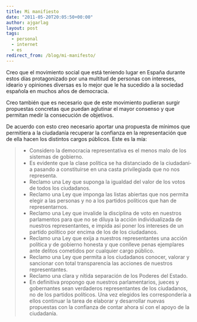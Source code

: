 ```yaml
---
title: Mi manifiesto
date: "2011-05-20T20:05:50+00:00"
author: ajgarlag
layout: post
tags:
  - personal
  - internet
  - es
redirect_from: /blog/mi-manifesto/
---
```

Creo que el movimiento social que está teniendo lugar en España durante estos días protagonizado por una multitud de personas con intereses, ideario y opiniones diversas es lo mejor que le ha sucedido a la sociedad española en muchos años de democracia.

Creo también que es necesario que de este movimiento pudieran surgir propuestas concretas que puedan aglutinar el mayor consenso y que permitan medir la consecución de objetivos.

De acuerdo con esto creo necesario aportar una propuesta de mí­nimos que permitiera a la ciudadaní­a recuperar la confianza en la representación que de ella hacen los distintos cargos públicos. Este es la mí­a:

>   * Considero la democracia representativa es el menos malo de los sistemas de gobierno.
>   * Es evidente que la clase política se ha distanciado de la ciudadaní­a pasando a constituirse en una casta privilegiada que no nos representa.
>   * Reclamo una Ley que suponga la igualdad del valor de los votos de todos los ciudadanos.
>   * Reclamo una Ley que imponga las listas abiertas que nos permita elegir a las personas y no a los partidos polí­ticos que han de representarnos.
>   * Reclamo una Ley que invalide la disciplina de voto en nuestros parlamentos para que no se diluya la acción individualizada de nuestros representantes, e impida así­ poner los intereses de un partido polí­tico por encima de los de los ciudadanos.
>   * Reclamo una Ley que exija a nuestros representantes una acción polí­tica y de gobierno honesta y que conlleve penas ejemplares ante delitos cometidos por cualquier cargo público.
>   * Reclamo una Ley que permita a los ciudadanos conocer, valorar y sancionar con total transparencia las acciones de nuestros representantes.
>   * Reclamo una clara y ní­tida separación de los Poderes del Estado.
>   * En definitiva propongo que nuestros parlamentarios, jueces y gobernantes sean verdaderos representantes de los ciudadanos, no de los partidos polí­ticos. Una vez elegidos les corresponderí­a a ellos continuar la tarea de elaborar y desarrollar nuevas propuestas con la confianza de contar ahora sí con el apoyo de la ciudadanía.
